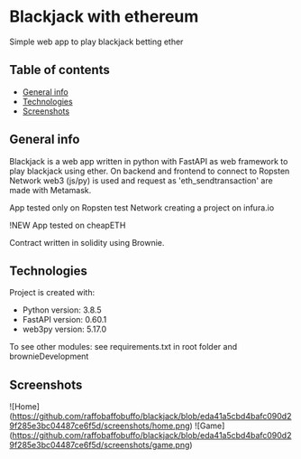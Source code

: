 # Blackjack with ethereum

Simple web app to play blackjack betting ether

## Table of contents
* [General info](#general-info)
* [Technologies](#technologies)
* [Screenshots](#screenshots)

## General info
Blackjack is a web app written in python with FastAPI as web framework to play blackjack using ether.
On backend and frontend to connect to Ropsten Network web3 (js/py) is used and request as 'eth_sendtransaction' are made with Metamask.

App tested only on Ropsten test Network creating a project on infura.io

!NEW App tested on cheapETH

Contract written in solidity using Brownie.

## Technologies
Project is created with: 
* Python version: 3.8.5
* FastAPI version: 0.60.1
* web3py version: 5.17.0


To see other modules: see requirements.txt in root folder and brownieDevelopment

## Screenshots
![Home]
(https://github.com/raffobaffobuffo/blackjack/blob/eda41a5cbd4bafc090d29f285e3bc04487ce6f5d/screenshots/home.png)
![Game]
(https://github.com/raffobaffobuffo/blackjack/blob/eda41a5cbd4bafc090d29f285e3bc04487ce6f5d/screenshots/game.png)
